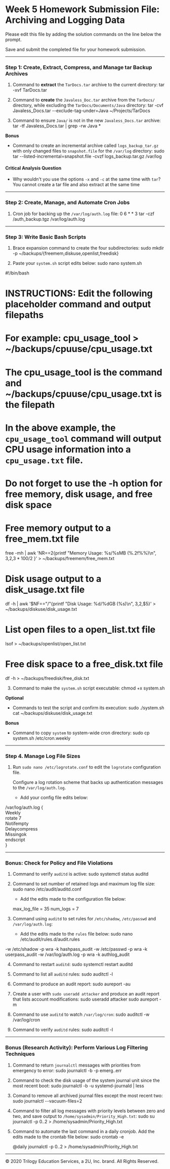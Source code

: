# Week 5 Homework Submission File: Archiving and Logging Data

Please edit this file by adding the solution commands on the line below the prompt.

Save and submit the completed file for your homework submission.

---

### Step 1: Create, Extract, Compress, and Manage tar Backup Archives

1. Command to **extract** the `TarDocs.tar` archive to the current directory:
tar -xvf TarDocs.tar

2. Command to **create** the `Javaless_Doc.tar` archive from the `TarDocs/` directory, while excluding the `TarDocs/Documents/Java` directory:
tar -cvf Javaless_Docs.tar --exclude-tag-under=Java ~/Projects/TarDocs
3. Command to ensure `Java/` is not in the new `Javaless_Docs.tar` archive:
tar -tf Javaless_Docs.tar | grep -rw Java *

**Bonus** 
- Command to create an incremental archive called `logs_backup_tar.gz` with only changed files to `snapshot.file` for the `/var/log` directory:
sudo tar --listed-incremental=snapshot.file -cvzf logs_backup.tar.gz /var/log

#### Critical Analysis Question

- Why wouldn't you use the options `-x` and `-c` at the same time with `tar`?
You cannot create a tar file and also extract at the same time

---

### Step 2: Create, Manage, and Automate Cron Jobs

1. Cron job for backing up the `/var/log/auth.log` file:
0 6 * * 3 tar -czf /auth_backup.tgz /var/log/auth.log
---

### Step 3: Write Basic Bash Scripts

1. Brace expansion command to create the four subdirectories:
sudo mkdir -p ~/backups/{freemem,diskuse,openlist,freedisk}

2. Paste your `system.sh` script edits below:
sudo nano system.sh

#!/bin/bash

# INSTRUCTIONS: Edit the following placeholder command and output filepaths
# For example: cpu_usage_tool > ~/backups/cpuuse/cpu_usage.txt
# The cpu_usage_tool is the command and ~/backups/cpuuse/cpu_usage.txt is the filepath
# In the above example, the `cpu_usage_tool` command will output CPU usage information into a `cpu_usage.txt` file.
# Do not forget to use the -h option for free memory, disk usage, and free disk space

# Free memory output to a free_mem.txt file
free -mh | awk 'NR==2{printf "Memory Usage: %s/%sMB (%.2f%%)\n", $3,$2,$3*100/$2 }' > ~/backups/freemem/free_mem.txt

# Disk usage output to a disk_usage.txt file
df -h | awk '$NF=="/"{printf "Disk Usage: %d/%dGB (%s)\n", $3,$2,$5}' > ~/backups/diskuse/disk_usage.txt

# List open files to a open_list.txt file
lsof > ~/backups/openlist/open_list.txt

# Free disk space to a free_disk.txt file
df -h > ~/backups/freedisk/free_disk.txt


3. Command to make the `system.sh` script executable:
chmod +x system.sh

**Optional**
- Commands to test the script and confirm its execution:
sudo ./system.sh
cat ~/backups/diskuse/disk_usage.txt

**Bonus**
- Command to copy `system` to system-wide cron directory:
sudo cp system.sh /etc/cron.weekly

---

### Step 4. Manage Log File Sizes
 
1. Run `sudo nano /etc/logrotate.conf` to edit the `logrotate` configuration file. 

    Configure a log rotation scheme that backs up authentication messages to the `/var/log/auth.log`.

    - Add your config file edits below:

  /var/log/auth.log {  
  Weekly  
  rotate 7  
  Notifempty  
  Delaycompress  
  Missingok  
  endscript  
}  

---

### Bonus: Check for Policy and File Violations

1. Command to verify `auditd` is active:
sudo systemctl status auditd

2. Command to set number of retained logs and maximum log file size:
sudo nano /etc/audit/auditd.conf

    - Add the edits made to the configuration file below:

    max_log_file = 35
    num_logs = 7

3. Command using `auditd` to set rules for `/etc/shadow`, `/etc/passwd` and `/var/log/auth.log`:


    - Add the edits made to the `rules` file below:
    sudo nano /etc/audit/rules.d/audit.rules

-w /etc/shadow -p wra -k hashpass_audit
-w /etc/passwd -p wra -k userpass_audit
-w /var/log/auth.log -p wra -k authlog_audit

4. Command to restart `auditd`:
sudo systemctl restart auditd

5. Command to list all `auditd` rules:
sudo auditctl -l

6. Command to produce an audit report:
sudo aureport -au

7. Create a user with `sudo useradd attacker` and produce an audit report that lists account modifications:
sudo useradd attacker 
sudo aureport -m 

8. Command to use `auditd` to watch `/var/log/cron`:
sudo auditctl -w /var/log/cron

9. Command to verify `auditd` rules:
sudo auditctl -l

---

### Bonus (Research Activity): Perform Various Log Filtering Techniques

1. Command to return `journalctl` messages with priorities from emergency to error:
sudo journalctl -b -p emerg..err

2. Command to check the disk usage of the system journal unit since the most recent boot:
sudo journalctl -b -u systemd-journald | less

3. Comand to remove all archived journal files except the most recent two:
sudo journalctl --vacuum-files=2

4. Command to filter all log messages with priority levels between zero and two, and save output to `/home/sysadmin/Priority_High.txt`:
sudo su
journalctl -p 0..2 > /home/sysadmin/Priority_High.txt

5. Command to automate the last command in a daily cronjob. Add the edits made to the crontab file below:
sudo crontab -e

   @daily journalctl -p 0..2 > /home/sysadmin/Priority_High.txt

---
© 2020 Trilogy Education Services, a 2U, Inc. brand. All Rights Reserved.
